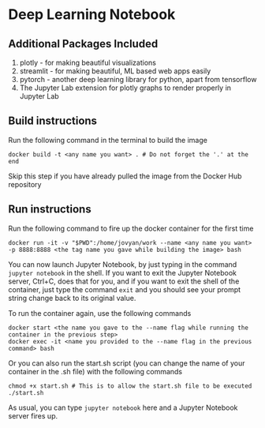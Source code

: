 # Deep Learning Notebook

## Additional Packages Included

1. plotly - for making beautiful visualizations
2. streamlit - for making beautiful, ML based web apps easily
3. pytorch - another deep learning library for python, apart from tensorflow
3. The Jupyter Lab extension for plotly graphs to render properly in Jupyter Lab

## Build instructions

Run the following command in the terminal to build the image

```
docker build -t <any name you want> . # Do not forget the '.' at the end
```

Skip this step if you have already pulled the image from the Docker Hub repository

## Run instructions

Run the following command to fire up the docker container for the first time

```
docker run -it -v "$PWD":/home/jovyan/work --name <any name you want> -p 8888:8888 <the tag name you gave while building the image> bash
```

You can now launch Jupyter Notebook, by just typing in the command `jupyter notebook` in the shell. If you want to exit the Jupyter Notebook server, Ctrl+C, does that for you, and if you want to exit the shell of the container, just type the command `exit` and you should see your prompt string change back to its original value.

To run the container again, use the following commands

```
docker start <the name you gave to the --name flag while running the container in the previous step>
docker exec -it <name you provided to the --name flag in the previous command> bash
```

Or you can also run the start.sh script (you can change the name of your container in the .sh file) with the following commands

```
chmod +x start.sh # This is to allow the start.sh file to be executed
./start.sh
```

As usual, you can type `jupyter notebook` here and a Jupyter Notebook server fires up.
